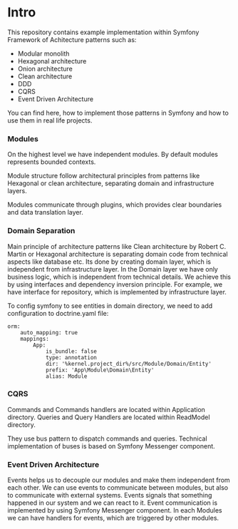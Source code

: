 # Intro

This repository contains example implementation within Symfony Framework of Achitecture patterns such as:

- Modular monolith
- Hexagonal architecture
- Onion architecture
- Clean architecture
- DDD
- CQRS
- Event Driven Architecture

You can find here, how to implement those patterns in Symfony and how to use them in real life projects.

### Modules

On the highest level we have independent modules. By default modules represents bounded contexts.

Module structure follow architectural principles from patterns like Hexagonal or clean architecture, separating domain
and infrastructure layers.

Modules communicate through plugins, which provides clear boundaries and data translation layer.

### Domain Separation

Main principle of architecture patterns like Clean architecture by Robert C. Martin or Hexagonal architecture is
separating domain code from technical aspects like database etc.
Its done by creating domain layer, which is independent from infrastructure layer.
In the Domain layer we have only business logic, which is independent from technical details.
We achieve this by using interfaces and dependency inversion principle.
For example, we have interface for repository, which is implemented by infrastructure layer.

To config symfony to see entities in domain directory, we need to add configuration to doctrine.yaml file:

    orm:
        auto_mapping: true
        mappings:
            App:
                is_bundle: false
                type: annotation
                dir: '%kernel.project_dir%/src/Module/Domain/Entity'
                prefix: 'App\Module\Domain\Entity'
                alias: Module

### CQRS

Commands and Commands handlers are located within Application directory.
Queries and Query Handlers are located within ReadModel directory.

They use bus pattern to dispatch commands and queries.
Technical implementation of buses is based on Symfony Messenger component.

### Event Driven Architecture

Events helps us to decouple our modules and make them independent from each other.
We can use events to communicate between modules, but also to communicate with external systems.
Events signals that something happened in our system and we can react to it.
Event communication is implemented by using Symfony Messenger component.
In each Modules we can have handlers for events, which are triggered by other modules.